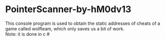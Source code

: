 # PointerScanner-by-hM0dv13
This console program is used to obtain the static addresses of cheats of a game called wolfteam, which only saves us a bit of work.  
Note: it is done in c #
